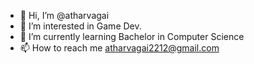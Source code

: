 - 👋 Hi, I’m @atharvagai
- 👀 I’m interested in Game Dev.
- 🌱 I’m currently learning Bachelor in Computer Science 
- 📫 How to reach me atharvagai2212@gmail.com

<!---
atharvagai/atharvagai is a ✨ special ✨ repository because its `README.md` (this file) appears on your GitHub profile.
You can click the Preview link to take a look at your changes.
--->
